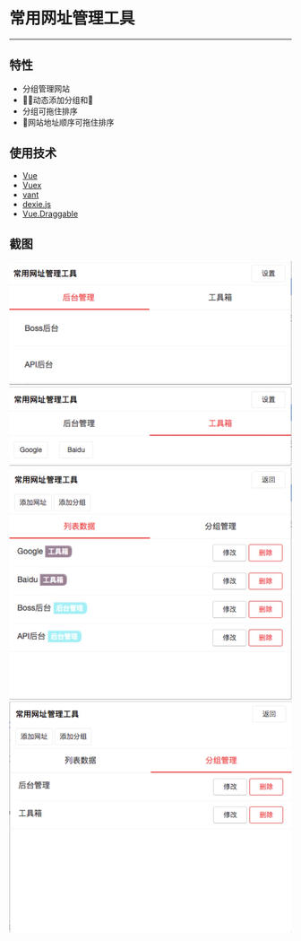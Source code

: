 # 常用网址管理工具
<hr>

## 特性
* 分组管理网站
* 动态添加分组和
* 分组可拖住排序
* 网站地址顺序可拖住排序

## 使用技术
* [Vue](https://vuejs.org/)
* [Vuex](https://vuex.vuejs.org/)
* [vant](https://github.com/youzan/vant)
* [dexie.js](http://dexie.org/)
* [Vue.Draggable](https://github.com/SortableJS/Vue.Draggable#readme)

## 截图
![网站列表](screenshot/website-list.jpg "网站列表")
![网站标签显示](screenshot/website-taglist.jpg "网站标签显示")
![分组列表](screenshot/settings-list.jpg "分组列表")
![分组管理](screenshot/settings-group.jpg "分组管理")